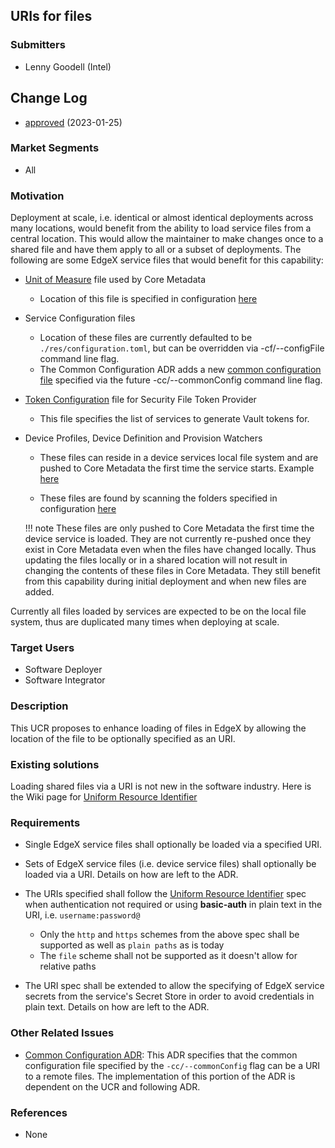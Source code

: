 ## URIs for files
### Submitters
- Lenny Goodell (Intel)

## Change Log
- [approved](https://github.com/edgexfoundry/edgex-docs/pull/938) (2023-01-25)

### Market Segments
- All

### Motivation
Deployment at scale, i.e. identical or almost identical deployments across many locations, would benefit from the ability to load service files from a central location. This would allow the maintainer to make changes once to a shared file and have them apply to all or a subset of deployments. The following are some EdgeX service files that would benefit for this capability:

- [Unit of Measure](https://github.com/edgexfoundry/edgex-go/blob/v2.3.0/cmd/core-metadata/res/uom.toml) file used by Core Metadata

    - Location of this file is specified in configuration [here](https://github.com/edgexfoundry/edgex-go/blob/v2.3.0/cmd/core-metadata/res/configuration.toml#L50) 

- Service Configuration files
    - Location of these files are currently defaulted to be `./res/configuration.toml`, but can be overridden  via -cf/--configFile command line flag.
    - The Common Configuration ADR adds a new [common configuration file](https://docs.edgexfoundry.org/3.0/design/adr/0026-Common%20Configuration/#specifying-the-common-configuration-location) specified via the future -cc/--commonConfig command line flag.

- [Token Configuration](https://github.com/edgexfoundry/edgex-go/blob/v2.3.0/cmd/security-file-token-provider/res/token-config.json) file for Security File Token Provider 

    - This file specifies the list of services to generate Vault tokens for. 

- Device Profiles, Device Definition and Provision Watchers

    - These files can reside in a device services local file system and are pushed to Core Metadata the first time the service starts. Example [here](https://github.com/edgexfoundry/device-onvif-camera/tree/v2.3.0/cmd/res)

    - These files are found by scanning the folders specified in configuration [here](https://github.com/edgexfoundry/device-sdk-go/blob/v2.3.0/example/cmd/device-simple/res/configuration.toml#L119-120)

    !!! note 
        These files are only pushed to Core Metadata the first time the device service is loaded. They are not currently re-pushed once they exist in Core Metadata even when the files have changed locally. Thus updating the files locally or in a shared location will not result in changing the contents of these files in Core Metadata. They still benefit from this capability during initial deployment and when new files are added.  


Currently all files loaded by services are expected to be on the local file system, thus are duplicated many times when deploying at scale.

### Target Users
- Software Deployer
- Software Integrator

### Description
This UCR proposes to enhance loading of files in EdgeX by allowing the location of the file to be optionally specified as an URI.

### Existing solutions
Loading shared files via a URI is not new in the software industry. Here is the Wiki page for [Uniform Resource Identifier](https://en.wikipedia.org/wiki/Uniform_Resource_Identifier) 

### Requirements
- Single EdgeX service files shall optionally be loaded via a specified URI. 
- Sets of EdgeX service files (i.e. device service files) shall optionally be loaded via a URI. Details on how are left to the ADR.
- The URIs specified shall follow the [Uniform Resource Identifier](https://en.wikipedia.org/wiki/Uniform_Resource_Identifier) spec when authentication not required or using **basic-auth** in plain text in the URI,  i.e. `username:password@`
  - Only the `http` and `https` schemes from the above spec shall be supported as well as `plain paths` as is today
  - The `file` scheme shall not be supported as it doesn't allow for relative paths
  
- The URI spec shall be extended to allow the specifying of EdgeX service secrets from the service's Secret Store in order to avoid credentials in plain text. Details on how are left to the ADR.

### Other Related Issues
- [Common Configuration ADR](https://docs.edgexfoundry.org/3.0/design/adr/0026-Common%20Configuration/): This ADR specifies that the common configuration file specified by the `-cc/--commonConfig` flag can be a URI to a remote files. The implementation of this portion of the ADR is dependent on the UCR and following ADR.

### References
- None
